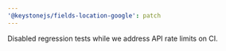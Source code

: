 ```yaml
---
'@keystonejs/fields-location-google': patch
---
```


Disabled regression tests while we address API rate limits on CI.
